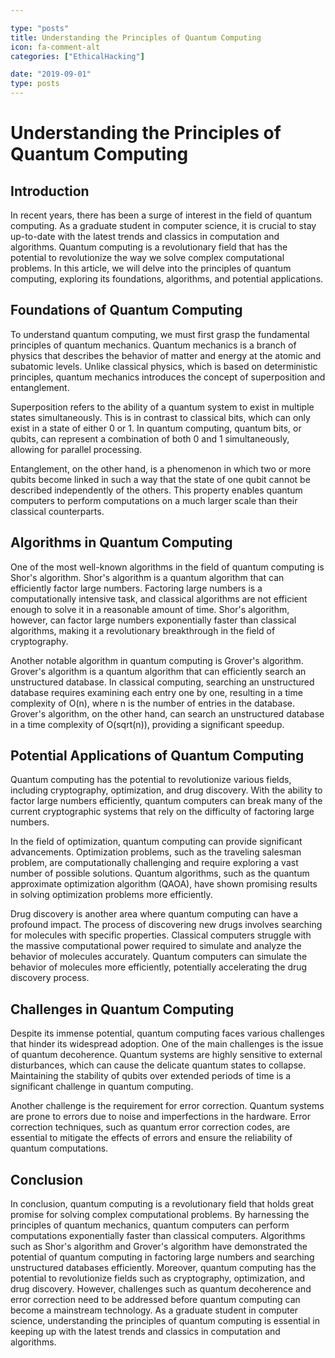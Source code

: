 ```yaml
---

type: "posts"
title: Understanding the Principles of Quantum Computing
icon: fa-comment-alt
categories: ["EthicalHacking"]

date: "2019-09-01"
type: posts
---
```





# Understanding the Principles of Quantum Computing

## Introduction

In recent years, there has been a surge of interest in the field of quantum computing. As a graduate student in computer science, it is crucial to stay up-to-date with the latest trends and classics in computation and algorithms. Quantum computing is a revolutionary field that has the potential to revolutionize the way we solve complex computational problems. In this article, we will delve into the principles of quantum computing, exploring its foundations, algorithms, and potential applications.

## Foundations of Quantum Computing

To understand quantum computing, we must first grasp the fundamental principles of quantum mechanics. Quantum mechanics is a branch of physics that describes the behavior of matter and energy at the atomic and subatomic levels. Unlike classical physics, which is based on deterministic principles, quantum mechanics introduces the concept of superposition and entanglement.

Superposition refers to the ability of a quantum system to exist in multiple states simultaneously. This is in contrast to classical bits, which can only exist in a state of either 0 or 1. In quantum computing, quantum bits, or qubits, can represent a combination of both 0 and 1 simultaneously, allowing for parallel processing.

Entanglement, on the other hand, is a phenomenon in which two or more qubits become linked in such a way that the state of one qubit cannot be described independently of the others. This property enables quantum computers to perform computations on a much larger scale than their classical counterparts.

## Algorithms in Quantum Computing

One of the most well-known algorithms in the field of quantum computing is Shor's algorithm. Shor's algorithm is a quantum algorithm that can efficiently factor large numbers. Factoring large numbers is a computationally intensive task, and classical algorithms are not efficient enough to solve it in a reasonable amount of time. Shor's algorithm, however, can factor large numbers exponentially faster than classical algorithms, making it a revolutionary breakthrough in the field of cryptography.

Another notable algorithm in quantum computing is Grover's algorithm. Grover's algorithm is a quantum algorithm that can efficiently search an unstructured database. In classical computing, searching an unstructured database requires examining each entry one by one, resulting in a time complexity of O(n), where n is the number of entries in the database. Grover's algorithm, on the other hand, can search an unstructured database in a time complexity of O(sqrt(n)), providing a significant speedup.

## Potential Applications of Quantum Computing

Quantum computing has the potential to revolutionize various fields, including cryptography, optimization, and drug discovery. With the ability to factor large numbers efficiently, quantum computers can break many of the current cryptographic systems that rely on the difficulty of factoring large numbers.

In the field of optimization, quantum computing can provide significant advancements. Optimization problems, such as the traveling salesman problem, are computationally challenging and require exploring a vast number of possible solutions. Quantum algorithms, such as the quantum approximate optimization algorithm (QAOA), have shown promising results in solving optimization problems more efficiently.

Drug discovery is another area where quantum computing can have a profound impact. The process of discovering new drugs involves searching for molecules with specific properties. Classical computers struggle with the massive computational power required to simulate and analyze the behavior of molecules accurately. Quantum computers can simulate the behavior of molecules more efficiently, potentially accelerating the drug discovery process.

## Challenges in Quantum Computing

Despite its immense potential, quantum computing faces various challenges that hinder its widespread adoption. One of the main challenges is the issue of quantum decoherence. Quantum systems are highly sensitive to external disturbances, which can cause the delicate quantum states to collapse. Maintaining the stability of qubits over extended periods of time is a significant challenge in quantum computing.

Another challenge is the requirement for error correction. Quantum systems are prone to errors due to noise and imperfections in the hardware. Error correction techniques, such as quantum error correction codes, are essential to mitigate the effects of errors and ensure the reliability of quantum computations.

## Conclusion

In conclusion, quantum computing is a revolutionary field that holds great promise for solving complex computational problems. By harnessing the principles of quantum mechanics, quantum computers can perform computations exponentially faster than classical computers. Algorithms such as Shor's algorithm and Grover's algorithm have demonstrated the potential of quantum computing in factoring large numbers and searching unstructured databases efficiently. Moreover, quantum computing has the potential to revolutionize fields such as cryptography, optimization, and drug discovery. However, challenges such as quantum decoherence and error correction need to be addressed before quantum computing can become a mainstream technology. As a graduate student in computer science, understanding the principles of quantum computing is essential in keeping up with the latest trends and classics in computation and algorithms.
